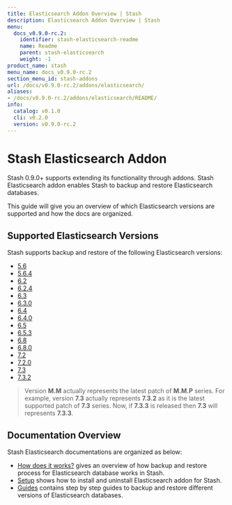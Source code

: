 ```yaml
---
title: Elasticsearch Addon Overview | Stash
description: Elasticsearch Addon Overview | Stash
menu:
  docs_v0.9.0-rc.2:
    identifier: stash-elasticsearch-readme
    name: Readme
    parent: stash-elasticsearch
    weight: -1
product_name: stash
menu_name: docs_v0.9.0-rc.2
section_menu_id: stash-addons
url: /docs/v0.9.0-rc.2/addons/elasticsearch/
aliases:
- /docs/v0.9.0-rc.2/addons/elasticsearch/README/
info:
  catalog: v0.1.0
  cli: v0.2.0
  version: v0.9.0-rc.2
---
```


# Stash Elasticsearch Addon

Stash 0.9.0+ supports extending its functionality through addons. Stash Elasticsearch addon enables Stash to backup and restore Elasticsearch databases.

This guide will give you an overview of which Elasticsearch versions are supported and how the docs are organized.

## Supported Elasticsearch Versions

Stash supports backup and restore of the following Elasticsearch versions:

- [5.6](/docs/v0.9.0-rc.2/addons/elasticsearch/guides/5.6/elasticsearch)
- [5.6.4](/docs/v0.9.0-rc.2/addons/elasticsearch/guides/5.6.4/elasticsearch)
- [6.2](/docs/v0.9.0-rc.2/addons/elasticsearch/guides/6.2/elasticsearch)
- [6.2.4](/docs/v0.9.0-rc.2/addons/elasticsearch/guides/6.2.4/elasticsearch)
- [6.3](/docs/v0.9.0-rc.2/addons/elasticsearch/guides/6.3/elasticsearch)
- [6.3.0](/docs/v0.9.0-rc.2/addons/elasticsearch/guides/6.3.0/elasticsearch)
- [6.4](/docs/v0.9.0-rc.2/addons/elasticsearch/guides/6.4/elasticsearch)
- [6.4.0](/docs/v0.9.0-rc.2/addons/elasticsearch/guides/6.4.0/elasticsearch)
- [6.5](/docs/v0.9.0-rc.2/addons/elasticsearch/guides/6.5/elasticsearch)
- [6.5.3](/docs/v0.9.0-rc.2/addons/elasticsearch/guides/6.5.3/elasticsearch)
- [6.8](/docs/v0.9.0-rc.2/addons/elasticsearch/guides/6.8/elasticsearch)
- [6.8.0](/docs/v0.9.0-rc.2/addons/elasticsearch/guides/6.8.0/elasticsearch)
- [7.2](/docs/v0.9.0-rc.2/addons/elasticsearch/guides/7.2/elasticsearch)
- [7.2.0](/docs/v0.9.0-rc.2/addons/elasticsearch/guides/7.2.0/elasticsearch)
- [7.3](/docs/v0.9.0-rc.2/addons/elasticsearch/guides/7.3/elasticsearch)
- [7.3.2](/docs/v0.9.0-rc.2/addons/elasticsearch/guides/7.3.2/elasticsearch)

>Version **M.M** actually represents the latest patch of **M.M.P** series. For example, version **7.3** actually represents **7.3.2** as it is the latest supported patch of **7.3** series. Now, if **7.3.3** is released then **7.3** will represents **7.3.3**.

## Documentation Overview

Stash Elasticsearch documentations are organized as below:

- [How does it works?](/docs/v0.9.0-rc.2/addons/elasticsearch/overview) gives an overview of how backup and restore process for Elasticsearch database works in Stash.
- [Setup](/docs/v0.9.0-rc.2/addons/elasticsearch/setup/install) shows how to install and uninstall Elasticsearch addon for Stash.
- [Guides](/docs/v0.9.0-rc.2/addons/elasticsearch/guides/6.5/elasticsearch) contains step by step guides to backup and restore different versions of Elasticsearch databases.
